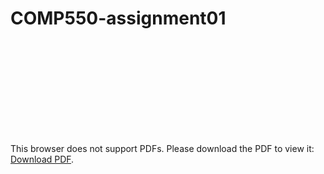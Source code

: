 # COMP550-assignment01

<object data="https://github.com/JGuymont/COMP550-assignment01/blob/master/latex/assignment01.pdf" type="application/pdf" width="700px" height="700px">
    <embed src="https://github.com/JGuymont/COMP550-assignment01/blob/master/latex/assignment01.pdf">
        <p>This browser does not support PDFs. Please download the PDF to view it: <a href="https://github.com/JGuymont/COMP550-assignment01/blob/master/latex/assignment01.pdf">Download PDF</a>.</p>
    </embed>
</object>
